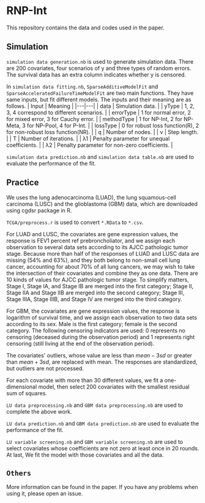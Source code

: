 # RNP-Int

This repository contains the data and codes used in the paper.

## Simulation

`simulation data generation.nb` is used to generate simulation data. There are 200 covariates, four scenarios of y and three types of random errors. The survival data has an extra column indicates whether y is censored.

In `simulation data fitting.nb`, `SparseAdditiveModelFit` and `SparseAcceleratedFailureTimeModelFit` are two main functions. They have same inputs, but fit different models. The inputs and their meaning are as follows.
| Input | Meaning |
|---|---|
| data | Simulation data. |
| yType | 1, 2, 3, 4 correspond to different scenarios. |
| errorType | 1 for normal error, 2 for mixed error, 3 for Cauchy error. |
| methodType | 1 for NP-Int, 2 for NP-Meta, 3 for NP-Pool, 4 for P-Int. |
| lossType | 0 for robust loss function(R), 2 for non-robust loss function(NR). |
| q | Number of nodes.                                             |
| ν | Step length. |
| T | Number of iterations. |
| λ1 | Penalty parameter for unequal coefficients. |
| λ2 | Penalty parameter for non-zero coefficients. |

`simulation data prediction.nb` and `simulation data table.nb` are used to evaluate the performance of the fit.

## Practice

We uses the lung adenocarcinoma (LUAD), the lung squamous-cell carcinoma (LUSC) and the glioblastoma (GBM) data, which are downloaded using cgdsr package in R.

`TCGA/preprocess.r` is used to convert `*.RData` to `*.csv`.

For LUAD and LUSC, the covariates are gene expression values, the response is FEV1 percent ref prebroncholiator, and we assign each observation to several data sets according to its AJCC pathologic tumor stage. Because more than half of the responses of LUAD and LUSC data are missing (54% and 63%), and they both belong to non-small cell lung cancer, accounting for about 70% of all lung cancers, we may wish to take the intersection of their covariates and combine they as one data. There are 10 kinds of values for AJCC pathologic tumor stage. To simplify matters, Stage I, Stage IA, and Stage IB are merged into the first category; Stage II, Stage IIA and Stage IIB are merged into the second category; Stage III, Stage IIIA, Stage IIIB, and Stage IV are merged into the third category.

For GBM, the covariates are gene expression values, the response is logarithm of survival time, and we assign each observation to two data sets according to its sex. Male is the first category; female is the second category. The following censoring indicators are used: 0 represents no censoring (deceased during the observation period) and 1 represents right censoring (still living at the end of the observation period).

The covariates' outliers, whose value are less than $mean - 3 sd$ or greater than $mean + 3 sd$, are replaced with mean. The responses are standardized, but outliers are not processed.

For each covariate with more than 30 different values, we fit a one-dimensional model, then select 200 covariates with the smallest residual sum of squares.

`LU data preprocessing.nb` and `GBM data preprocessing.nb` are used to complete the above work.

`LU data prediction.nb` and `GBM data prediction.nb` are used to evaluate the performance of the fit.

`LU variable screening.nb` and `GBM variable screening.nb` are used to select covariates whose coefficients are not zero at least once in 20 rounds. At last, We fit the model with those covariates and all the data.

## `Others`

More information can be found in the paper. If you have any problems when using it, please open an issue.

